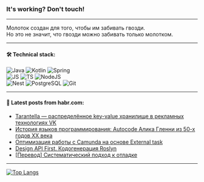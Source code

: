 ### It's working? Don't touch!

---
Молоток создан для того, чтобы им забивать гвозди. <br>
Но это не значит, что гвозди можно забивать только молотком.

---

#### 🛠️ Technical stack:

![Java](https://img.shields.io/badge/Java-informational?logo=Oracle&style=flat&logoColor=white&color=FF4500)
![Kotlin](https://img.shields.io/badge/Kotlin-informational?logo=Kotlin&style=flat&logoColor=white&color=774D97)
![Spring](https://img.shields.io/badge/SpringBoot-informational?logo=SpringBoot&style=flat&logoColor=white&color=6DB33F) <br>
![JS](https://img.shields.io/badge/JS-informational?logo=javaScript&style=flat&logoColor=black&color=F7Df1E)
![TS](https://img.shields.io/badge/TypeScript-informational?logo=typeScript&style=flat&logoColor=black&color=0667A8)
![NodeJS](https://img.shields.io/badge/NodeJS-informational?logo=node.js&style=flat&logoColor=white&color=70A760) <br>
![Nest](https://img.shields.io/badge/NestJS-informational?logo=NestJS&style=flat&logoColor=white&color=E0234E)
![PostgreSQL](https://img.shields.io/badge/PostgreSQL-informational?logo=PostgreSQL&style=flat&logoColor=white&color=DAA520)
![Git](https://img.shields.io/badge/Git-informational?logo=git&style=flat&logoColor=white&color=778899)

___

#### 💬 Latest posts from habr.com:

<!-- BLOG-POST-LIST:START -->
- [Tarantella — распределённое key-value хранилище в рекламных технологиях VK](https://habr.com/ru/companies/vk/articles/762112/?utm_source=habrahabr&utm_medium=rss&utm_campaign=762112)
- [История языков программирования: Autocode Алика Гленни из 50-х годов XX века](https://habr.com/ru/companies/ru_mts/articles/763334/?utm_source=habrahabr&utm_medium=rss&utm_campaign=763334)
- [Оптимизация работы с Camunda на основе External task](https://habr.com/ru/companies/rostelecom/articles/760300/?utm_source=habrahabr&utm_medium=rss&utm_campaign=760300)
- [Design API First. Кодогенерация Roslyn](https://habr.com/ru/companies/simbirsoft/articles/763288/?utm_source=habrahabr&utm_medium=rss&utm_campaign=763288)
- [[Перевод] Систематический подход к отладке](https://habr.com/ru/companies/ruvds/articles/763310/?utm_source=habrahabr&utm_medium=rss&utm_campaign=763310)
<!-- BLOG-POST-LIST:END -->

---
[![Top Langs](https://github-readme-stats-git-master-advtsetting-gmailcom.vercel.app/api/top-langs/?username=zloylis&langs_count=10&hide_title=false&title_color=e6edf3&size_weight=0.5&count_weight=0.5&layout=compact&hide_border=true&theme=dracula)](https://github.com/zloylis)

<!-- ![GitHub stats](https://github-readme-stats-git-master-advtsetting-gmailcom.vercel.app/api?username=zloylis&show_icons=true&hide_border=true&theme=dracula&hide_title=true&include_all_commits=true&count_private=true&hide=contribs&hide_rank=true) -->

